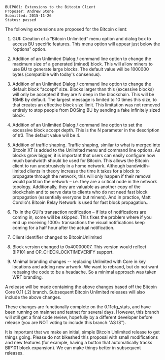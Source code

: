     BUIP001: Extensions to the Bitcoin Client
    Proposer: Andrew Stone
    Submitted: 2015-11-26
    Status: passed

The following extensions are proposed for the Bitcoin client:  
  
1. GUI: Creation of a “Bitcoin Unlimited” menu option and dialog box to
access BU specific features. This menu option will appear just below the
“options” option.  
  
2. Addition of an Unlimited Dialog / command line option to change the
maximum size of a generated (mined) block. This will allow miners to use
BU to generate large blocks. The default value will be 1000000 bytes
(compatible with today's consensus).  
  
3. Addition of an Unlimited Dialog / command line option to change the
default block “accept” size. Blocks larger than this (excessive blocks)
will only be accepted if they are N deep in the blockchain. This will be
16MB by default. The largest message is limited to 10 times this size,
to that creates an effective block size limit. This limitation was not
removed entirely to stop people from DOSing BU by sending a fake
infinitely sized block.  
  
4. Addition of an Unlimited Dialog / command line option to set the
excessive block accept depth. This is the N parameter in the description
of \#3. The default value will be 4.  
  
5. Addition of traffic shaping. Traffic shaping, similar to what is
merged into Bitcoin XT is added to the Unlimited menu and command line
options. As blocks grow bigger, it is important that users can easily
configure how much bandwidth should be used for Bitcoin. This allows the
Bitcoin client to run unobtrusively in a home network. Although
bandwidth-limited clients in theory increase the time it takes for a
block to propagate through the network, this will only happen if their
removal would partition the network – i.e. they are a critical node in
the network topology. Additionally, they are valuable as another copy of
the blockchain and to serve data to clients who do not need fast block
propagation (essentially everyone but miners). And in practice, Matt
Corollo's Bitcoin Relay Network is used for fast block propagation...  
  
6. Fix in the GUI's transaction notification – if lots of notifications
are coming in, some will be skipped. This fixes the problem where if you
end up receiving 1000+ transactions the visual notifications keep coming
for a half hour after the actual notification.  
  
7. Client identifier changed to BitcoinUnlimited  
  
8. Block version changed to 0x40000007. This version would reflect
BIP101 and OP\_CHECKLOCKTIMEVERIFY support.  
  
9. Minimal branding changes -- replacing Unlimited with Core in key
locations and adding new artwork. We want to rebrand, but do not want
rebasing the code to be a headache. So a minimal approach was taken WRT
branding.  
  
  
A release will be made containing the above changes based off the
Bitcoin Core 0.11 (.2) branch. Subsequent Bitcoin Unlimited releases
will also include the above changes.  
  
These changes are functionally complete on the 0.11cfg\_stats, and have
been running on mainnet and testnet for several days. However, this
branch will still get a final code review, hopefully by a different
developer before release (you are NOT voting to include this branch "AS
IS").  
  
It is important that we make an initial, simple Bitcoin Unlimited
release to get things going. Please do not bikeshed this proposal with
small modifications and new features (for example, having a button that
automatically tracks BIP101 block expansion). We can make things better
in subsequent releases.
